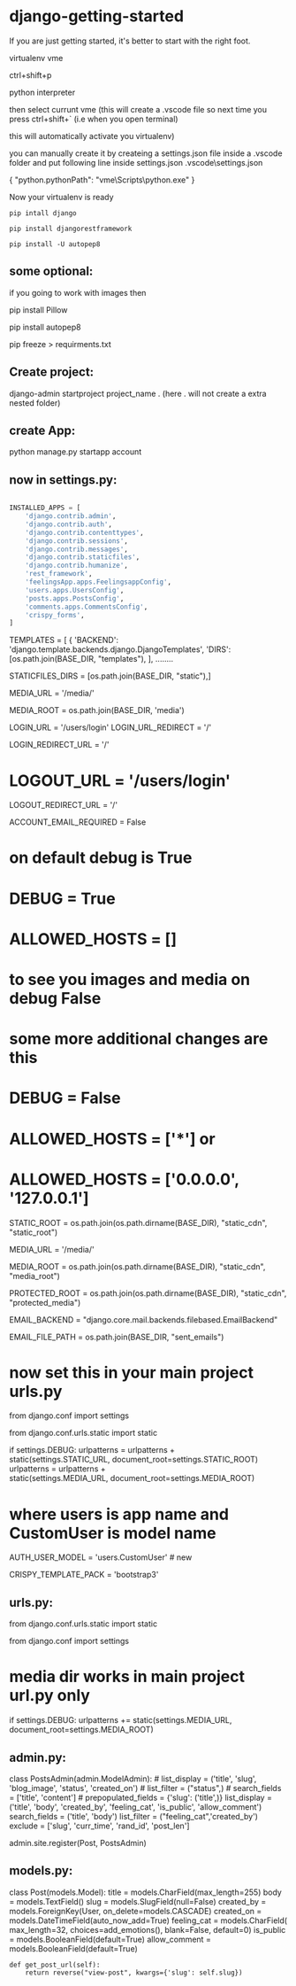 # django-getting-started
If you are just getting started, it's better to start with the right foot.














virtualenv vme



ctrl+shift+p



python interpreter

then select currunt vme
(this will create a .vscode file so next time you press ctrl+shift+` (i.e when you open terminal)


this will automatically activate you virtualenv)



you can manually create it by createing a settings.json file inside a .vscode folder and put following line inside settings.json
.vscode\settings.json


{
    "python.pythonPath": "vme\\Scripts\\python.exe"
}



Now your virtualenv is ready


```
pip intall django
```

```command
pip install djangorestframework
```

```shell
pip install -U autopep8
```


some optional:
---
if you going to work with images
then


pip install Pillow


pip install autopep8



pip freeze > requirments.txt



Create project:
--------------


django-admin startproject project_name .
(here . will not create a extra nested folder)

create App:
-------



python manage.py startapp account


now in settings.py:
----------


```python

INSTALLED_APPS = [
    'django.contrib.admin',
    'django.contrib.auth',
    'django.contrib.contenttypes',
    'django.contrib.sessions',
    'django.contrib.messages',
    'django.contrib.staticfiles',
    'django.contrib.humanize',
    'rest_framework',
    'feelingsApp.apps.FeelingsappConfig',
    'users.apps.UsersConfig',
    'posts.apps.PostsConfig',
    'comments.apps.CommentsConfig',
    'crispy_forms',
]


```

TEMPLATES = [
    {
        'BACKEND': 'django.template.backends.django.DjangoTemplates',
        'DIRS': [os.path.join(BASE_DIR, "templates"), ],
        ........


STATICFILES_DIRS = [os.path.join(BASE_DIR, "static"),]



MEDIA_URL = '/media/'


MEDIA_ROOT = os.path.join(BASE_DIR, 'media')




LOGIN_URL = '/users/login'
LOGIN_URL_REDIRECT = '/'



LOGIN_REDIRECT_URL = '/'


# LOGOUT_URL = '/users/login'


LOGOUT_REDIRECT_URL = '/'


ACCOUNT_EMAIL_REQUIRED = False




# on default debug is True
# DEBUG = True


# ALLOWED_HOSTS = []



# to see you images and media on debug False


# some more additional changes are this

# DEBUG = False


# ALLOWED_HOSTS = ['*']     or


# ALLOWED_HOSTS = ['0.0.0.0', '127.0.0.1']



STATIC_ROOT = os.path.join(os.path.dirname(BASE_DIR),
                           "static_cdn", "static_root")


MEDIA_URL = '/media/'


MEDIA_ROOT = os.path.join(os.path.dirname(BASE_DIR),
                          "static_cdn",
                          "media_root")


PROTECTED_ROOT = os.path.join(os.path.dirname(BASE_DIR),
                              "static_cdn", "protected_media")



EMAIL_BACKEND = "django.core.mail.backends.filebased.EmailBackend"


EMAIL_FILE_PATH = os.path.join(BASE_DIR, "sent_emails")

# now set this in your main project urls.py


from django.conf import settings


from django.conf.urls.static import static



if settings.DEBUG:
    urlpatterns = urlpatterns + \
        static(settings.STATIC_URL, document_root=settings.STATIC_ROOT)
    urlpatterns = urlpatterns + \
        static(settings.MEDIA_URL, document_root=settings.MEDIA_ROOT)





# where users is app name and CustomUser is model name


AUTH_USER_MODEL = 'users.CustomUser'  # new



CRISPY_TEMPLATE_PACK = 'bootstrap3'




urls.py:
---


from django.conf.urls.static import static


from django.conf import settings


# media dir works in main project url.py only
if settings.DEBUG:
    urlpatterns += static(settings.MEDIA_URL,
                          document_root=settings.MEDIA_ROOT)




admin.py:
----

class PostsAdmin(admin.ModelAdmin):
    # list_display = ('title', 'slug', 'blog_image', 'status', 'created_on')
    # list_filter = ("status",)
    # search_fields = ['title', 'content']
    # prepopulated_fields = {'slug': ('title',)}
    list_display = ('title', 'body', 'created_by', 'feeling_cat', 'is_public', 'allow_comment')
    search_fields = ('title', 'body')
    list_filter = ("feeling_cat",'created_by')
    exclude = ['slug', 'curr_time', 'rand_id', 'post_len']

admin.site.register(Post, PostsAdmin)



models.py:
-----

class Post(models.Model):
    title = models.CharField(max_length=255)
    body = models.TextField()
    slug = models.SlugField(null=False)
    created_by = models.ForeignKey(User, on_delete=models.CASCADE)
    created_on = models.DateTimeField(auto_now_add=True)
    feeling_cat = models.CharField(
        max_length=32, choices=add_emotions(), blank=False, default=0)
    is_public = models.BooleanField(default=True)
    allow_comment = models.BooleanField(default=True)


    def get_post_url(self):
        return reverse("view-post", kwargs={'slug': self.slug})

